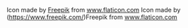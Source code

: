 Icon made by [Freepik](https://www.freepik.com/) from www.flaticon.com 
Icon made by (https://www.freepik.com/)Freepik from www.flaticon.com 